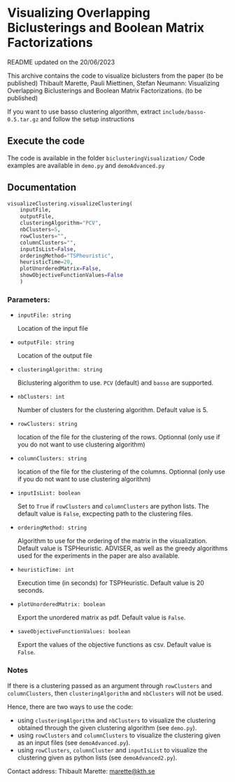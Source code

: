# Visualizing Overlapping Biclusterings and Boolean Matrix Factorizations

README updated on the 20/06/2023

This archive contains the code to visualize biclusters from the paper (to be published)
Thibault Marette, Pauli Miettinen, Stefan Neumann:
Visualizing Overlapping Biclusterings and Boolean Matrix Factorizations. (to be published)


If you want to use basso clustering algorithm, extract `include/basso-0.5.tar.gz` and follow the setup instructions

## Execute the code

The code is available in the folder `biclusteringVisualization/`
Code examples are available in `demo.py` and `demoAdvanced.py`

## Documentation

```python
visualizeClustering.visualizeClustering(
    inputFile,
    outputFile,
    clusteringAlgorithm="PCV",
    nbClusters=5,
    rowClusters="",
    columnClusters="",
    inputIsList=False,
    orderingMethod="TSPheuristic", 
    heuristicTime=20,
    plotUnorderedMatrix=False,
    showObjectiveFunctionValues=False
    )
```
### Parameters:
- `inputFile: string`
  
   Location of the input file
- `outputFile: string`
  
  Location of the output file 
- `clusteringAlgorithm: string`
 
  Biclustering algorithm to use. `PCV` (default) and `basso` are supported.
- `nbClusters: int`
 
   Number of clusters for the clustering algorithm. Default value is 5.

- `rowClusters: string`

   location of the file for the clustering of the rows. Optionnal (only use if you do not want to use clustering algorithm)

- `columnClusters: string`

   location of the file for the clustering of the columns. Optionnal (only use if you do not want to use clustering algorithm)

- `inputIsList: boolean`

   Set to `True` if `rowClusters` and `columnClusters` are python lists. The default value is `False`, excpecting path to the clustering files.
 
- `orderingMethod: string`
 
    Algorithm to use for the ordering of the matrix in the visualization. Default value is TSPHeuristic. ADVISER, as well as the greedy algorithms used for the experiments in the paper are also available.

- `heuristicTime: int`
 
    Execution time (in seconds) for TSPHeuristic. Default value is 20 seconds.
- `plotUnorderedMatrix: boolean`
 
   Export the unordered matrix as pdf. Default value is `False`.

- `saveObjectiveFunctionValues: boolean`
 
   Export the values of the objective functions as csv. Default value is `False`.


### Notes
If there is a clustering passed as an argument through `rowClusters` and `columnClusters`, then `clusteringAlgorithm` and `nbClusters` will not be used.

Hence, there are two ways to use the code:
- using `clusteringAlgorithm` and `nbClusters` to visualize the clustering obtained through the given clustering algorithm (see `demo.py`).
- using `rowClusters` and `columnClusters` to visualize the clustering given as an input files (see `demoAdvanced.py`).
- using `rowClusters`, `columnCluster` and `inputIsList` to visualize the clustering given as python lists (see `demoAdvanced2.py`).


Contact address: Thibault Marette: marette@kth.se
